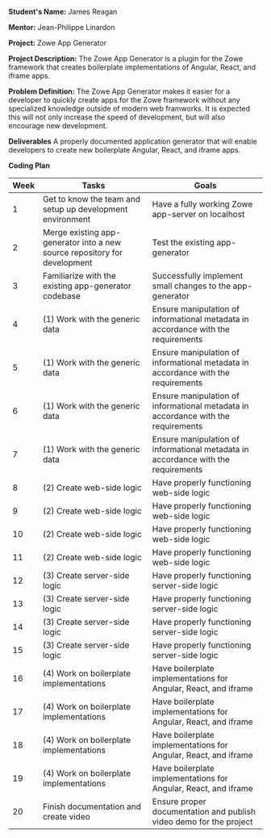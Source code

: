 **Student's Name:**
James Reagan

**Mentor:**
Jean-Philippe Linardon

**Project:**
Zowe App Generator

**Project Description:**
The Zowe App Generator is a plugin for the Zowe framework that creates boilerplate implementations of Angular, React, and iframe apps.

**Problem Definition:**
The Zowe App Generator makes it easier for a developer to quickly create apps for the Zowe framework without any specialized knowledge outside of modern web framworks. It is expected this will not only increase the speed of development, but will also encourage new development.

**Deliverables**
A properly documented application generator that will enable developers to create new boilerplate Angular, React, and iframe apps.

**Coding Plan**

| Week | Tasks                                                                      | Goals                                                                             |
|------|----------------------------------------------------------------------------|-----------------------------------------------------------------------------------|
|   1  | Get to know the team and setup up development environment                  | Have a fully working Zowe app-server on localhost                                 |
|   2  | Merge existing app-generator into a new source repository for development  | Test the existing app-generator                                                   |
|   3  | Familiarize with the existing app-generator codebase                       | Successfully implement small changes to the app-generator                         |
|   4  | (1) Work with the generic data                                             | Ensure manipulation of informational metadata in accordance with the requirements |
|   5  | (1) Work with the generic data                                             | Ensure manipulation of informational metadata in accordance with the requirements |
|   6  | (1) Work with the generic data                                             | Ensure manipulation of informational metadata in accordance with the requirements |
|   7  | (1) Work with the generic data                                             | Ensure manipulation of informational metadata in accordance with the requirements |
|   8  | (2) Create web-side logic                                                  | Have properly functioning web-side logic                                          |
|   9  | (2) Create web-side logic                                                  | Have properly functioning web-side logic                                          |
|  10  | (2) Create web-side logic                                                  | Have properly functioning web-side logic                                          |
|  11  | (2) Create web-side logic                                                  | Have properly functioning web-side logic                                          |
|  12  | (3) Create server-side logic                                               | Have properly functioning server-side logic                                       |
|  13  | (3) Create server-side logic                                               | Have properly functioning server-side logic                                       |
|  14  | (3) Create server-side logic                                               | Have properly functioning server-side logic                                       |
|  15  | (3) Create server-side logic                                               | Have properly functioning server-side logic                                       |
|  16  | (4) Work on boilerplate implementations                                    | Have boilerplate implementations for Angular, React, and iframe                   |
|  17  | (4) Work on boilerplate implementations                                    | Have boilerplate implementations for Angular, React, and iframe                   |
|  18  | (4) Work on boilerplate implementations                                    | Have boilerplate implementations for Angular, React, and iframe                   |
|  19  | (4) Work on boilerplate implementations                                    | Have boilerplate implementations for Angular, React, and iframe                   |
|  20  | Finish documentation and create video                                      | Ensure proper documentation and publish video demo for the project                |
